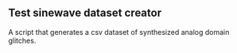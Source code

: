 ## Test sinewave dataset creator 

A script that generates a csv dataset of synthesized analog domain glitches.

